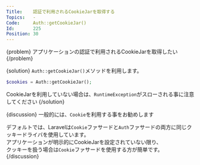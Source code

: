 ```yaml
---
Title:    認証で利用されるCookieJarを取得する
Topics:   -
Code:     Auth::getCookieJar()
Id:       225
Position: 30
---
```


{problem}
アプリケーションの認証で利用されるCookieJarを取得したい
{/problem}

{solution}
`Auth::getCookieJar()`メソッドを利用します。

```php
$cookies = Auth::getCookieJar();
```

CookieJarを利用していない場合は、`RuntimeException`がスローされる事に注意してください
{/solution}

{discussion}
一般的には、`Cookie`を利用する事をお勧めします

デフォルトでは、Laravelは`Cookie`ファサードと`Auth`ファサードの両方に同じクッキードライバを使用しています。  
アプリケーションが明示的にCookieJarを設定されていない限り、  
クッキーを扱う場合は`Cookie`ファサードを使用する方が簡単です。
{/discussion}
